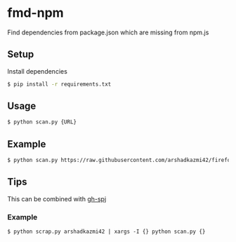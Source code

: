# fmd-npm
Find dependencies from package.json which are missing from npm.js

## Setup

Install dependencies

```bash
$ pip install -r requirements.txt
```

## Usage

```bash
$ python scan.py {URL}
```

## Example

```bash
$ python scan.py https://raw.githubusercontent.com/arshadkazmi42/firefox-cookie/a5d38a3fa0d6dbdc812298bb095d345cc1f6c29e/package-lock.json
```

## Tips

This can be combined with [gh-spj](https://github.com/arshadkazmi42/gh-spj)

### Example

```
$ python scrap.py arshadkazmi42 | xargs -I {} python scan.py {}
```
